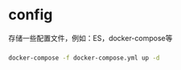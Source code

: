# config
存储一些配置文件，例如：ES，docker-compose等

###
```bash
docker-compose -f docker-compose.yml up -d
```
